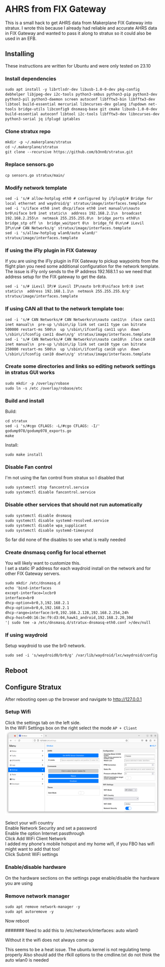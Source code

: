 # AHRS from FIX Gateway
This is a small hack to get AHRS data from Makerplane FIX Gateway into stratux. I wrote this because I already had reliable and accurate AHRS data in FIX Gateway and wanted to pass it along to stratux so it could also be used in an EFB.

## Installing
These instructions are written for Ubuntu and were only tested on 23.10

### Install dependencies
```
sudo apt install -y librtlsdr-dev libusb-1.0-0-dev pkg-config debhelper libjpeg-dev i2c-tools python3-smbus python3-pip python3-dev python3-pil python3-daemon screen autoconf libfftw3-bin libfftw3-dev libtool build-essential mercurial libncurses-dev golang ifupdown net-tools bridge-utils libconfig9 dnsmasq-base git cmake libusb-1.0-0-dev build-essential autoconf libtool i2c-tools libfftw3-dev libncurses-dev python3-serial jq ifplugd iptables
```

### Clone stratux repo
```
mkdir -p ~/.makerplane/stratux
cd ~/.makerplane/stratux
git clone --recursive https://github.com/b3nn0/stratux.git
```

### Replace sensors.go
```
cp sensors.go stratux/main/
```

### Modify network template
```
sed -i 's/# allow-hotplug eth0 # configured by ifplugd/# Bridge for local ethernet and waydroid/g' stratux/image/interfaces.template 
sed -i 's/iface eth0 inet dhcp/iface eth0 inet manual\n\nauto br0\niface br0 inet static\n  address 192.168.2.1\n  broadcast 192.168.2.255\n  netmask 255.255.255.0\n  bridge_ports eth0\n  bridge_stp off \n  bridge_waitport 0\n  bridge_fd 0\n\n# iLevil IP\n\n# CAN Networks/g' stratux/image/interfaces.template
sed -i 's/allow-hotplug wlan0/auto wlan0/' stratux/image/interfaces.template
```

### If using the iFly plugin in FIX Gateway
If you are using the iFly plugin in FIX Gateway to pickup waypoints from the flight plan you need some additional configuration for the network template.<br>
The issue is iFly only sends to the IP address 192.168.1.1 so we need that address setup for the FIX gateway to get the data.
```
sed -i 's/# iLevil IP/# iLevil IP\nauto br0:0\niface br0:0 inet static\n  address 192.168.1.1\n  netmask 255.255.255.0/g' stratux/image/interfaces.template
```

### If using CAN all that to the network template too:
```
sed -i 's/# CAN Networks/# CAN Networks\n\nauto can11\n  iface can11 inet manual\n  pre-up \/sbin\/ip link set can11 type can bitrate 500000 restart-ms 500\n  up \/sbin\/ifconfig can11 up\n  down \/sbin\/ifconfig can11 down\n/g' stratux/image/interfaces.template
sed -i 's/# CAN Networks/# CAN Networks\n\nauto can10\n  iface can10 inet manual\n  pre-up \/sbin\/ip link set can10 type can bitrate 250000 restart-ms 500\n  up \/sbin\/ifconfig can10 up\n  down \/sbin\/ifconfig can10 down\n/g' stratux/image/interfaces.template
```


### Create some directories and links so editing network settings in stratus GUI works
```
sudo mkdir -p /overlay/robase
sudo ln -s /etc /overlay/robase/etc
```

### Build and install
Build:
```
cd stratux
sed -i 's/#cgo CFLAGS: -L/#cgo CFLAGS: -I/' godump978/godump978_exports.go
make
```
Install:
```
sudo make install
```

### Disable Fan control
I'm not using the fan control from stratux so I disabled that
```
sudo systemctl stop fancontrol.service
sudo systemctl disable fancontrol.service
```

### Disable other services that should not run automatically
```
sudo systemctl disable dnsmasq
sudo systemctl disable systemd-resolved.service
sudo systemctl disable wpa_supplicant
sudo systemctl disable systemd-timesyncd
```
So far did none of the disables to see what is really needed

### Create dnsmasq config for local ethernet
You will likely want to customize this.<br>
I set a static IP address for each waydroid install on the network and for other FIX Gateway servers.

```
sudo mkdir /etc/dnsmasq.d
echo 'bind-interfaces
except-interface=lxcbr0
interface=br0
dhcp-option=br0,3,192.168.2.1
dhcp-option=br0,6,192.168.2.1
dhcp-range=interface:br0,192.168.2.128,192.168.2.254,24h
dhcp-host=00:16:3e:f9:d3:04,hawk1_android,192.168.2.20,30d
'| sudo tee -a /etc/dnsmasq.d/stratux-dnsmasq-eth0.conf >/dev/null
```


### If using waydroid
Setup waydroid to use the br0 network.
```
sudo sed -i 's/waydroid0/br0/g' /var/lib/waydroid/lxc/waydroid/config
```

## Reboot

## Configure Stratux
After rebooting open up the browser and navigate to http://127.0.0.1

### Setup Wifi
Click the settings tab on the left side.<br>
In the WiFi Settings box on the right select the mode `AP + Client`
![AP Mode](/images/ap-mode.png)

Select your wifi country<br>
Enable Network Security and set a password<br>
Enable the option Internet passthrough<br>
Click Add WiFi Client Network<br>
I added my phone's mobile hotspot and my home wifi, if you FBO has wifi might want to add that too!<br>
Click Submit WiFi settings

### Enable/disable hardware
On the hardware sections on the settings page enable/disable the hardware you are using


### Remove network manager
```
sudo apt remove network-manager -y
sudo apt autoremove -y
```
Now reboot 

#######
Need to add this to /etc/network/interfaces:
auto wlan0

Without it the wifi does not always come up

This seems to be a heat issue.
The ubuntu kernel is not regulating temp properly
Also should add the rfkill options to the cmdline.txt
do not think the auto wlan0 is needed

